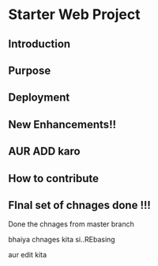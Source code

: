 # Starter Web Project 

## Introduction

## Purpose

## Deployment 

## New Enhancements!!

## AUR ADD karo
 
## How to contribute

## FInal set of chnages done !!!

Done the chnages from master branch

bhaiya chnages kita si..REbasing 

aur edit kita